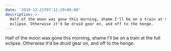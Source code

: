 ```yaml
---
date: '2010-12-21T07:12:29+00:00'
description: >-
  Half of the moon was gone this morning, shame I'll be on a train at the full
  eclipse. Otherwise it'd be druid gear on, and off to the henge.
---
```

Half of the moon was gone this morning, shame I'll be on a train at the full eclipse. Otherwise it'd be druid gear on, and off to the henge.
